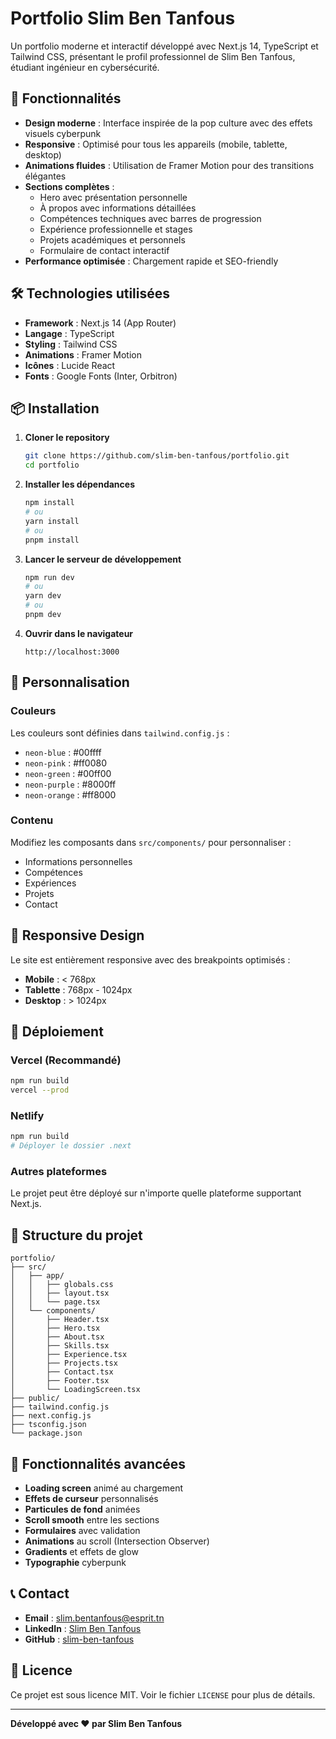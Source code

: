 # Portfolio Slim Ben Tanfous

Un portfolio moderne et interactif développé avec Next.js 14, TypeScript et Tailwind CSS, présentant le profil professionnel de Slim Ben Tanfous, étudiant ingénieur en cybersécurité.

## 🚀 Fonctionnalités

- **Design moderne** : Interface inspirée de la pop culture avec des effets visuels cyberpunk
- **Responsive** : Optimisé pour tous les appareils (mobile, tablette, desktop)
- **Animations fluides** : Utilisation de Framer Motion pour des transitions élégantes
- **Sections complètes** :
  - Hero avec présentation personnelle
  - À propos avec informations détaillées
  - Compétences techniques avec barres de progression
  - Expérience professionnelle et stages
  - Projets académiques et personnels
  - Formulaire de contact interactif
- **Performance optimisée** : Chargement rapide et SEO-friendly

## 🛠️ Technologies utilisées

- **Framework** : Next.js 14 (App Router)
- **Langage** : TypeScript
- **Styling** : Tailwind CSS
- **Animations** : Framer Motion
- **Icônes** : Lucide React
- **Fonts** : Google Fonts (Inter, Orbitron)

## 📦 Installation

1. **Cloner le repository**
   ```bash
   git clone https://github.com/slim-ben-tanfous/portfolio.git
   cd portfolio
   ```

2. **Installer les dépendances**
   ```bash
   npm install
   # ou
   yarn install
   # ou
   pnpm install
   ```

3. **Lancer le serveur de développement**
   ```bash
   npm run dev
   # ou
   yarn dev
   # ou
   pnpm dev
   ```

4. **Ouvrir dans le navigateur**
   ```
   http://localhost:3000
   ```

## 🎨 Personnalisation

### Couleurs
Les couleurs sont définies dans `tailwind.config.js` :
- `neon-blue` : #00ffff
- `neon-pink` : #ff0080
- `neon-green` : #00ff00
- `neon-purple` : #8000ff
- `neon-orange` : #ff8000

### Contenu
Modifiez les composants dans `src/components/` pour personnaliser :
- Informations personnelles
- Compétences
- Expériences
- Projets
- Contact

## 📱 Responsive Design

Le site est entièrement responsive avec des breakpoints optimisés :
- **Mobile** : < 768px
- **Tablette** : 768px - 1024px
- **Desktop** : > 1024px

## 🚀 Déploiement

### Vercel (Recommandé)
```bash
npm run build
vercel --prod
```

### Netlify
```bash
npm run build
# Déployer le dossier .next
```

### Autres plateformes
Le projet peut être déployé sur n'importe quelle plateforme supportant Next.js.

## 📄 Structure du projet

```
portfolio/
├── src/
│   ├── app/
│   │   ├── globals.css
│   │   ├── layout.tsx
│   │   └── page.tsx
│   └── components/
│       ├── Header.tsx
│       ├── Hero.tsx
│       ├── About.tsx
│       ├── Skills.tsx
│       ├── Experience.tsx
│       ├── Projects.tsx
│       ├── Contact.tsx
│       ├── Footer.tsx
│       └── LoadingScreen.tsx
├── public/
├── tailwind.config.js
├── next.config.js
├── tsconfig.json
└── package.json
```

## 🎯 Fonctionnalités avancées

- **Loading screen** animé au chargement
- **Effets de curseur** personnalisés
- **Particules de fond** animées
- **Scroll smooth** entre les sections
- **Formulaires** avec validation
- **Animations** au scroll (Intersection Observer)
- **Gradients** et effets de glow
- **Typographie** cyberpunk

## 📞 Contact

- **Email** : slim.bentanfous@esprit.tn
- **LinkedIn** : [Slim Ben Tanfous](https://linkedin.com/in/slim-ben-tanfous-971b19244/)
- **GitHub** : [slim-ben-tanfous](https://github.com/Slimbentanfous1)

## 📝 Licence

Ce projet est sous licence MIT. Voir le fichier `LICENSE` pour plus de détails.

---

**Développé avec ❤️ par Slim Ben Tanfous**
